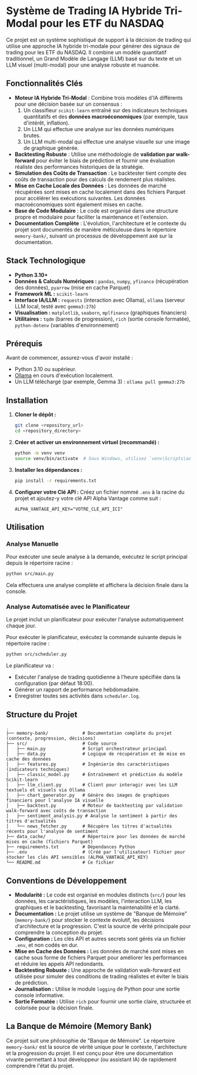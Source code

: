# Système de Trading IA Hybride Tri-Modal pour les ETF du NASDAQ

Ce projet est un système sophistiqué de support à la décision de trading qui utilise une approche IA hybride tri-modale pour générer des signaux de trading pour les ETF du NASDAQ. Il combine un modèle quantitatif traditionnel, un Grand Modèle de Langage (LLM) basé sur du texte et un LLM visuel (multi-modal) pour une analyse robuste et nuancée.

## Fonctionnalités Clés

- **Moteur IA Hybride Tri-Modal** : Combine trois modèles d'IA différents pour une décision basée sur un consensus :
    1.  Un classifieur `scikit-learn` entraîné sur des indicateurs techniques quantitatifs et des **données macroéconomiques** (par exemple, taux d'intérêt, inflation).
    2.  Un LLM qui effectue une analyse sur les données numériques brutes.
    3.  Un LLM multi-modal qui effectue une analyse visuelle sur une image de graphique générée.
- **Backtesting Robuste** : Utilise une méthodologie de **validation par walk-forward** pour éviter le biais de prédiction et fournir une évaluation réaliste des performances historiques de la stratégie.
- **Simulation des Coûts de Transaction** : Le backtester tient compte des coûts de transaction pour des calculs de rendement plus réalistes.
- **Mise en Cache Locale des Données** : Les données de marché récupérées sont mises en cache localement dans des fichiers Parquet pour accélérer les exécutions suivantes. Les données macroéconomiques sont également mises en cache.
- **Base de Code Modulaire** : Le code est organisé dans une structure propre et modulaire pour faciliter la maintenance et l'extension.
- **Documentation Complète** : L'évolution, l'architecture et le contexte du projet sont documentés de manière méticuleuse dans le répertoire `memory-bank/`, suivant un processus de développement axé sur la documentation.

## Stack Technologique

- **Python 3.10+**
- **Données & Calculs Numériques :** `pandas`, `numpy`, `yfinance` (récupération des données), `pyarrow` (mise en cache Parquet)
- **Framework ML :** `scikit-learn`
- **Interface IA/LLM :** `requests` (interaction avec Ollama), `ollama` (serveur LLM local, testé avec `gemma3:27b`)
- **Visualisation :** `matplotlib`, `seaborn`, `mplfinance` (graphiques financiers)
- **Utilitaires :** `tqdm` (barres de progression), `rich` (sortie console formatée), `python-dotenv` (variables d'environnement)

## Prérequis

Avant de commencer, assurez-vous d'avoir installé :
- Python 3.10 ou supérieur.
- [Ollama](https://ollama.com/) en cours d'exécution localement.
- Un LLM téléchargé (par exemple, Gemma 3) : `ollama pull gemma3:27b`

## Installation

1.  **Cloner le dépôt :**
    ```bash
    git clone <repository_url>
    cd <repository_directory>
    ```

2.  **Créer et activer un environnement virtuel (recommandé) :**
    ```bash
    python -m venv venv
    source venv/bin/activate  # Sous Windows, utilisez `venv\Scripts\activate`
    ```

3.  **Installer les dépendances :**
    ```bash
    pip install -r requirements.txt
    ```

4.  **Configurer votre Clé API :**
    Créez un fichier nommé `.env` à la racine du projet et ajoutez-y votre clé API Alpha Vantage comme suit :
    ```
    ALPHA_VANTAGE_API_KEY="VOTRE_CLE_API_ICI"
    ```

## Utilisation

### Analyse Manuelle

Pour exécuter une seule analyse à la demande, exécutez le script principal depuis le répertoire racine :

```bash
python src/main.py
```

Cela effectuera une analyse complète et affichera la décision finale dans la console.

### Analyse Automatisée avec le Planificateur

Le projet inclut un planificateur pour exécuter l'analyse automatiquement chaque jour.

Pour exécuter le planificateur, exécutez la commande suivante depuis le répertoire racine :

```bash
python src/scheduler.py
```

Le planificateur va :
- Exécuter l'analyse de trading quotidienne à l'heure spécifiée dans la configuration (par défaut 18:00).
- Générer un rapport de performance hebdomadaire.
- Enregistrer toutes ses activités dans `scheduler.log`.

## Structure du Projet

```
.
├── memory-bank/             # Documentation complète du projet (contexte, progression, décisions)
├── src/                     # Code source
│   ├── main.py              # Script orchestrateur principal
│   ├── data.py              # Logique de récupération et de mise en cache des données
│   ├── features.py          # Ingénierie des caractéristiques (indicateurs techniques)
│   ├── classic_model.py     # Entraînement et prédiction du modèle Scikit-learn
│   ├── llm_client.py        # Client pour interagir avec les LLM textuels et visuels via Ollama
│   ├── chart_generator.py   # Génère des images de graphiques financiers pour l'analyse IA visuelle
│   ├── backtest.py          # Moteur de backtesting par validation walk-forward avec coûts de transaction
│   ├── sentiment_analysis.py # Analyse le sentiment à partir des titres d'actualités
│   └── news_fetcher.py      # Récupère les titres d'actualités récents pour l'analyse de sentiment
├── data_cache/              # Répertoire pour les données de marché mises en cache (fichiers Parquet)
├── requirements.txt         # Dépendances Python
├── .env                     # (Créé par l'utilisateur) Fichier pour stocker les clés API sensibles (ALPHA_VANTAGE_API_KEY)
└── README.md                # Ce fichier
```

## Conventions de Développement

*   **Modularité :** Le code est organisé en modules distincts (`src/`) pour les données, les caractéristiques, les modèles, l'interaction LLM, les graphiques et le backtesting, favorisant la maintenabilité et la clarté.
*   **Documentation :** Le projet utilise un système de "Banque de Mémoire" (`memory-bank/`) pour stocker le contexte évolutif, les décisions d'architecture et la progression. C'est la source de vérité principale pour comprendre la conception du projet.
*   **Configuration :** Les clés API et autres secrets sont gérés via un fichier `.env`, et non codés en dur.
*   **Mise en Cache des Données :** Les données de marché sont mises en cache sous forme de fichiers Parquet pour améliorer les performances et réduire les appels API redondants.
*   **Backtesting Robuste :** Une approche de validation walk-forward est utilisée pour simuler des conditions de trading réalistes et éviter le biais de prédiction.
*   **Journalisation :** Utilise le module `logging` de Python pour une sortie console informative.
*   **Sortie Formatée :** Utilise `rich` pour fournir une sortie claire, structurée et colorisée pour la décision finale.

## La Banque de Mémoire (Memory Bank)

Ce projet suit une philosophie de "Banque de Mémoire". Le répertoire `memory-bank/` est la source de vérité unique pour le contexte, l'architecture et la progression du projet. Il est conçu pour être une documentation vivante permettant à tout développeur (ou assistant IA) de rapidement comprendre l'état du projet.